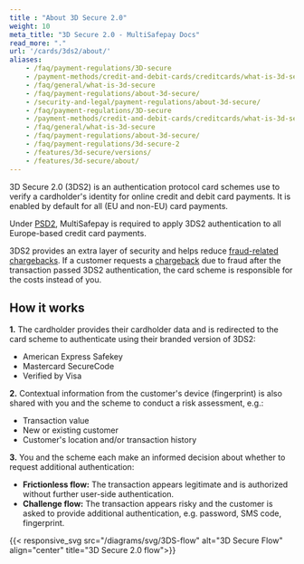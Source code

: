 ```yaml
---
title : "About 3D Secure 2.0"
weight: 10
meta_title: "3D Secure 2.0 - MultiSafepay Docs"
read_more: "."
url: '/cards/3ds2/about/'
aliases:
    - /faq/payment-regulations/3D-secure
    - /payment-methods/credit-and-debit-cards/creditcards/what-is-3d-secure/
    - /faq/general/what-is-3d-secure
    - /faq/payment-regulations/about-3d-secure/
    - /security-and-legal/payment-regulations/about-3d-secure/
    - /faq/payment-regulations/3D-secure
    - /payment-methods/credit-and-debit-cards/creditcards/what-is-3d-secure/
    - /faq/general/what-is-3d-secure
    - /faq/payment-regulations/about-3d-secure/
    - /faq/payment-regulations/3d-secure-2
    - /features/3d-secure/versions/
    - /features/3d-secure/about/
---
```


3D Secure 2.0 (3DS2) is an authentication protocol card schemes use to verify a cardholder's identity for online credit and debit card payments. It is enabled by default for all (EU and non-EU) card payments. 

Under [PSD2](/payment-regulations/psd2/), MultiSafepay is required to apply 3DS2 authentication to all Europe-based credit card payments.

3DS2 provides an extra layer of security and helps reduce [fraud-related chargebacks](/chargebacks/minimizing/). If a customer requests a [chargeback](/chargebacks/) due to fraud after the transaction passed 3DS2 authentication, the card scheme is responsible for the costs instead of you.

## How it works

**1.** The cardholder provides their cardholder data and is redirected to the card scheme to authenticate using their branded version of 3DS2:

- American Express Safekey
- Mastercard SecureCode
- Verified by Visa

**2.** Contextual information from the customer's device (fingerprint) is also shared with you and the scheme to conduct a risk assessment, e.g.:

- Transaction value
- New or existing customer
- Customer's location and/or transaction history

**3.** You and the scheme each make an informed decision about whether to request additional authentication:

- **Frictionless flow:** The transaction appears legitimate and is authorized without further user-side authentication. 
- **Challenge flow:** The transaction appears risky and the customer is asked to provide additional authentication, e.g. password, SMS code, fingerprint.

{{< responsive_svg src="/diagrams/svg/3DS-flow" alt="3D Secure Flow" align="center" title="3D Secure 2.0 flow">}}
